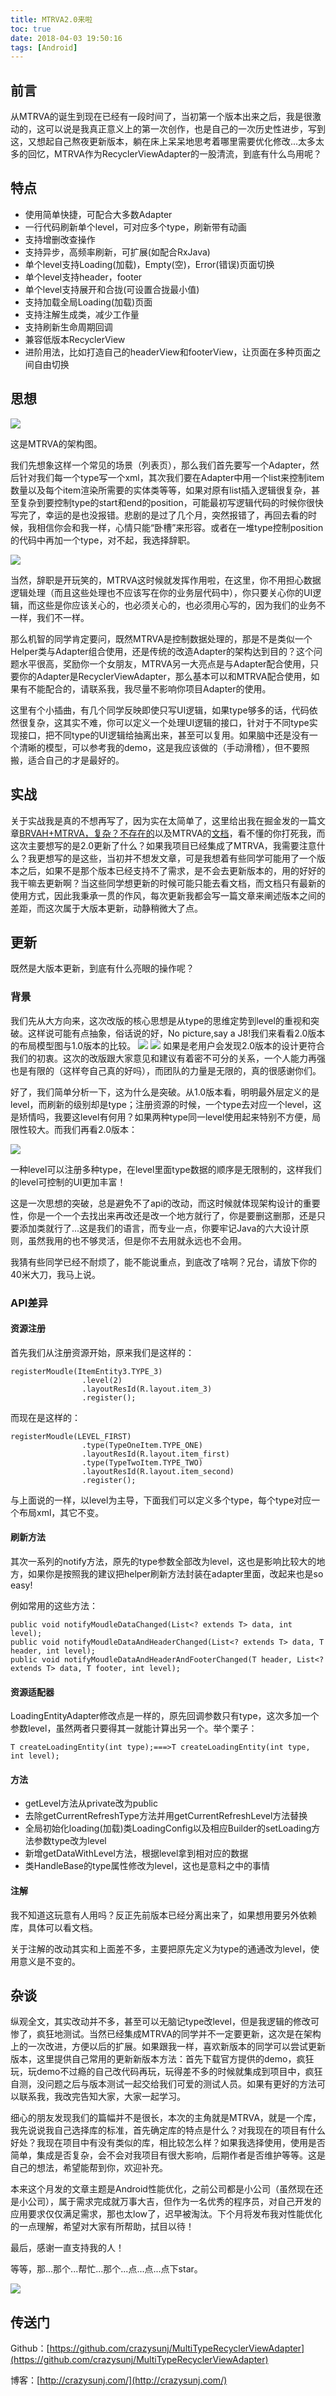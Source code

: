 ```yaml
---
title: MTRVA2.0来啦
toc: true
date: 2018-04-03 19:50:16
tags: [Android]
---
```

## 前言
从MTRVA的诞生到现在已经有一段时间了，当初第一个版本出来之后，我是很激动的，这可以说是我真正意义上的第一次创作，也是自己的一次历史性进步，写到这，又想起自己熬夜更新版本，躺在床上呆呆地思考着哪里需要优化修改...太多太多的回忆，MTRVA作为RecyclerViewAdapter的一股清流，到底有什么鸟用呢？
## 特点
* 使用简单快捷，可配合大多数Adapter
* 一行代码刷新单个level，可对应多个type，刷新带有动画
* 支持增删改查操作
* 支持异步，高频率刷新，可扩展(如配合RxJava)
* 单个level支持Loading(加载)，Empty(空)，Error(错误)页面切换
* 单个level支持header，footer
* 单个level支持展开和合拢(可设置合拢最小值)
* 支持加载全局Loading(加载)页面
* 支持注解生成类，减少工作量
* 支持刷新生命周期回调
* 兼容低版本RecyclerView
* 进阶用法，比如打造自己的headerView和footerView，让页面在多种页面之间自由切换

## 思想
![](/img/mtrva_architecture.png)

这是MTRVA的架构图。
<!--  more-->
我们先想象这样一个常见的场景（列表页），那么我们首先要写一个Adapter，然后针对我们每一个type写一个xml，其次我们要在Adapter中用一个list来控制item数量以及每个item渲染所需要的实体类等等，如果对原有list插入逻辑很复杂，甚至复杂到要控制type的start和end的position，可能最初写逻辑代码的时候你很快写完了，幸运的是也没报错。悲剧的是过了几个月，突然报错了，再回去看的时候，我相信你会和我一样，心情只能“卧槽”来形容。或者在一堆type控制position的代码中再加一个type，对不起，我选择辞职。

![](/img/gaoci.jpg)

当然，辞职是开玩笑的，MTRVA这时候就发挥作用啦，在这里，你不用担心数据逻辑处理（而且这些处理也不应该写在你的业务层代码中），你只要关心你的UI逻辑，而这些是你应该关心的，也必须关心的，也必须用心写的，因为我们的业务不一样，我们不一样。

那么机智的同学肯定要问，既然MTRVA是控制数据处理的，那是不是类似一个Helper类与Adapter组合使用，还是传统的改造Adapter的架构达到目的？这个问题水平很高，奖励你一个女朋友，MTRVA另一大亮点是与Adapter配合使用，只要你的Adapter是RecyclerViewAdapter，那么基本可以和MTRVA配合使用，如果有不能配合的，请联系我，我尽量不影响你项目Adapter的使用。

这里有个小插曲，有几个同学反映即使只写UI逻辑，如果type够多的话，代码依然很复杂，这其实不难，你可以定义一个处理UI逻辑的接口，针对于不同type实现接口，把不同type的UI逻辑给抽离出来，甚至可以复用。如果脑中还是没有一个清晰的模型，可以参考我的demo，这是我应该做的（手动滑稽），但不要照搬，适合自己的才是最好的。

## 实战
关于实战我是真的不想再写了，因为实在太简单了，这里给出我在掘金发的一篇文章[BRVAH+MTRVA，复杂？不存在的](https://juejin.im/post/59913263f265da3e331cde55)以及MTRVA的[文档](http://crazysunj.com/2017/08/14/MTRVA%E4%BD%BF%E7%94%A8%E8%AF%B4%E6%98%8E%E4%B9%A6/)，看不懂的你打死我，而这次主要想写的是2.0更新了什么？如果我项目已经集成了MTRVA，我需要注意什么？我更想写的是这些，当初并不想发文章，可是我想着有些同学可能用了一个版本之后，如果不是那个版本已经支持不了需求，是不会去更新版本的，用的好好的我干嘛去更新啊？当这些同学想更新的时候可能只能去看文档，而文档只有最新的使用方式，因此我秉承一贯的作风，每次更新我都会写一篇文章来阐述版本之间的差距，而这次属于大版本更新，动静稍微大了点。

## 更新
既然是大版本更新，到底有什么亮眼的操作呢？
### 背景
我们先从大方向来，这次改版的核心思想是从type的思维定势到level的重视和突破。这样说可能有点抽象，俗话说的好，No picture,say a J8!我们来看看2.0版本的布局模型图与1.0版本的比较。
![](/img/mtrva1.0.png)
![](/img/mtrva2.0.png)
如果是老用户会发现2.0版本的设计更符合我们的初衷。这次的改版跟大家意见和建议有着密不可分的关系，一个人能力再强也是有限的（这样夸自己真的好吗），而团队的力量是无限的，真的很感谢你们。

好了，我们简单分析一下，这为什么是突破。从1.0版本看，明明最外层定义的是level，而刷新的级别却是type；注册资源的时候，一个type去对应一个level，这是矫情吗，我要这level有何用？如果两种type同一level使用起来特别不方便，局限性较大。而我们再看2.0版本：

![](/img/niubimao.jpg)

一种level可以注册多种type，在level里面type数据的顺序是无限制的，这样我们的level可控制的UI更加丰富！

这是一次思想的突破，总是避免不了api的改动，而这时候就体现架构设计的重要性，你是一个一个去找出来再改还是改一个地方就行了，你是要删这删那，还是只要添加类就行了...这是我们的语言，而专业一点，你要牢记Java的六大设计原则，虽然我用的也不够灵活，但是你不去用就永远也不会用。

我猜有些同学已经不耐烦了，能不能说重点，到底改了啥啊？兄台，请放下你的40米大刀，我马上说。
### API差异
#### 资源注册
首先我们从注册资源开始，原来我们是这样的：

```
registerMoudle(ItemEntity3.TYPE_3)
                .level(2)
                .layoutResId(R.layout.item_3)
                .register();
```
而现在是这样的：

```
registerMoudle(LEVEL_FIRST)
                .type(TypeOneItem.TYPE_ONE)
                .layoutResId(R.layout.item_first)
                .type(TypeTwoItem.TYPE_TWO)
                .layoutResId(R.layout.item_second)
                .register();
```
与上面说的一样，以level为主导，下面我们可以定义多个type，每个type对应一个布局xml，其它不变。

#### 刷新方法
其次一系列的notify方法，原先的type参数全部改为level，这也是影响比较大的地方，如果你是按照我的建议把helper刷新方法封装在adapter里面，改起来也是so easy!

例如常用的这些方法：

```
public void notifyMoudleDataChanged(List<? extends T> data, int level);
public void notifyMoudleDataAndHeaderChanged(List<? extends T> data, T header, int level);
public void notifyMoudleDataAndHeaderAndFooterChanged(T header, List<? extends T> data, T footer, int level);
```
#### 资源适配器
LoadingEntityAdapter修改点是一样的，原先回调参数只有type，这次多加一个参数level，虽然两者只要得其一就能计算出另一个。举个栗子：

```
T createLoadingEntity(int type);===>T createLoadingEntity(int type, int level);
```
#### 方法
* getLevel方法从private改为public
* 去除getCurrentRefreshType方法并用getCurrentRefreshLevel方法替换
* 全局初始化loading(加载)类LoadingConfig以及相应Builder的setLoading方法参数type改为level
* 新增getDataWithLevel方法，根据level拿到相对应的数据
* 类HandleBase的type属性修改为level，这也是意料之中的事情

#### 注解
我不知道这玩意有人用吗？反正先前版本已经分离出来了，如果想用要另外依赖库，具体可以看文档。

关于注解的改动其实和上面差不多，主要把原先定义为type的通通改为level，使用意义是不变的。

## 杂谈
纵观全文，其实改动并不多，甚至可以无脑记type改level，但是我逻辑的修改可惨了，疯狂地测试。当然已经集成MTRVA的同学并不一定要更新，这次是在架构上的一次改进，方便以后的扩展。如果跟我一样，喜欢新版本的同学可以尝试更新版本，这里提供自己常用的更新新版本方法：首先下载官方提供的demo，疯狂玩，玩demo不过瘾的自己改代码再玩，玩得差不多的时候就集成到项目中，疯狂自测，没问题之后与版本测试一起交给我们可爱的测试人员。如果有更好的方法可以联系我，我改完告知大家，大家一起学习。

细心的朋友发现我们的篇幅并不是很长，本次的主角就是MTRVA，就是一个库，我先说说我自己选择库的标准，首先确定库的特点是什么？对我现在的项目有什么好处？我现在项目中有没有类似的库，相比较怎么样？如果我选择使用，使用是否简单，集成是否复杂，会不会对我项目有很大影响，后期作者是否维护等等。这是自己的想法，希望能帮到你，欢迎补充。

本来这个月发的文章主题是Android性能优化，之前公司都是小公司（虽然现在还是小公司），属于需求完成就万事大吉，但作为一名优秀的程序员，对自己开发的应用要求仅仅满足需求，那也太low了，迟早被淘汰。下个月将发布我对性能优化的一点理解，希望对大家有所帮助，拭目以待！

最后，感谢一直支持我的人！

等等，那...那个...帮忙...那个...点...点...点下star。

![](/img/kelianxixi.jpg)
## 传送门
Github：[https://github.com/crazysunj/MultiTypeRecyclerViewAdapter](https://github.com/crazysunj/MultiTypeRecyclerViewAdapter)

博客：[http://crazysunj.com/](http://crazysunj.com/)

